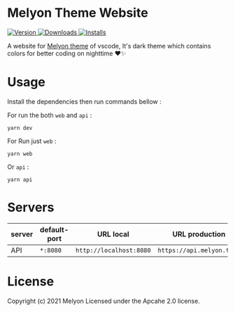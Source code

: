 # Melyon Theme Website
  <a href="https://marketplace.visualstudio.com/items?itemName=cair71.melyon-vscodee">
    <img alt="Version" src="https://vsmarketplacebadge.apphb.com/version/cair71.melyon-vscode.svg" />
  </a>
  <a href="https://marketplace.visualstudio.com/items?itemName=cair71.melyon-vscode">
    <img alt="Downloads" src="https://vsmarketplacebadge.apphb.com/downloads/cair71.melyon-vscode.svg" />
  </a>
  <a href="https://marketplace.visualstudio.com/items?itemName=cair71.melyon-vscode">
    <img alt="Installs" src="https://vsmarketplacebadge.apphb.com/installs/cair71.melyon-vscode.svg" />
  </a>

A website for <a href="https://melyon.tech/">Melyon theme</a> of vscode, It's dark theme which contains colors for better coding on nighttime ❤✨
# Usage
Install the dependencies then run commands bellow :

For run the both `web` and `api` :
```
yarn dev
```

For Run just `web` :
```
yarn web
```
Or `api` :
```
yarn api
```
# Servers
| server | default-port | URL local               | URL production |
|--------|--------------|-------------------------|----------------|
| API    | `*:8080`     | `http://localhost:8080` | `https://api.melyon.tech`

# License
Copyright (c) 2021 Melyon Licensed under the Apcahe 2.0 license.
